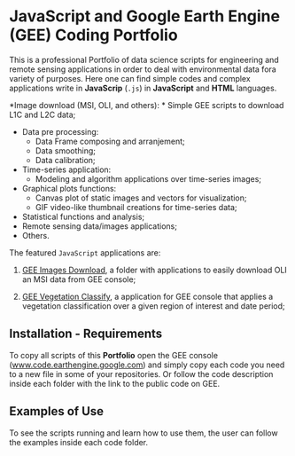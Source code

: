 # JavaScript and Google Earth Engine (GEE) Coding Portfolio
This is a professional Portfolio of data science scripts for engineering and remote sensing applications in order to deal with environmental data fora variety of purposes.
Here one can find simple codes and complex applications write in **JavaScrip** (`.js`) in **JavaScript** and **HTML** languages.

*Image download (MSI, OLI, and others):
	* Simple GEE scripts to download L1C and L2C data;
* Data pre processing:
	* Data Frame composing and arranjement;
	* Data smoothing;
	* Data calibration;
* Time-series application:
	* Modeling and algorithm applications over time-series images;
* Graphical plots functions:
	* Canvas plot of static images and vectors for visualization;
	* GIF video-like thumbnail creations for time-series data;
* Statistical functions and analysis;
* Remote sensing data/images applications;
* Others.

The featured `JavaScript` applications are:

1) [GEE Images Download](./gee-image-download "gee-image-download applications"), a folder with applications to easily download OLI an MSI data from GEE console;

2) [GEE Vegetation Classify](./gee-vegetation-classify "vegetation-classify application"), a application for GEE console that applies a vegetation classification over a given region of interest and date period;

## Installation - Requirements

To copy all scripts of this **Portfolio** open the GEE console (www.code.earthengine.google.com) and simply copy each code you need to a new file in some of your repositories. Or follow the code description inside each folder with the link to the public code on GEE.

## Examples of Use

To see the scripts running and learn how to use them, the user can follow the examples inside each code folder.
